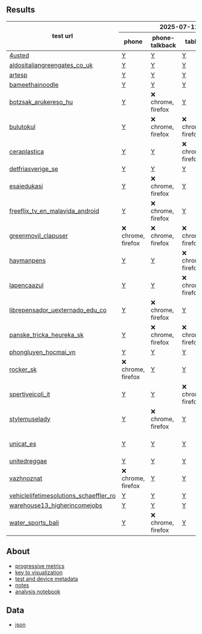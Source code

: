 ## Results
<html lang="en">
<head>
  <meta name="viewport" content="width=device-width, initial-scale=1.0">
  <title>Results Index</title>
</head>
<body>
  <div class="table-container">
    <table>

<thead>
  <tr>
    <th rowspan="2">test url</th>
    <th colspan="4">2025-07-11</th>
  </tr>
  <tr>
    <th>phone</th>
    <th>phone-talkback</th>
    <th>tablet</th>
    <th>tablet-talkback</th>
  </tr>
</thead>

  <tbody>
    <tr>
      <td><a href="https://4usted.com/">4usted</a></td>
      <td><a href="pages/2025-07-11-android-15-p8-4usted.html">Y</a></td>
      <td><a href="pages/2025-07-11-android-15-p8-talkback-4usted.html">Y</a></td>
      <td><a href="pages/2025-07-11-android-15-ptablet-4usted.html">Y</a></td>
      <td><a href="pages/2025-07-11-android-15-ptablet-talkback-4usted.html">Y</a></td>
    </tr>
    <tr>
      <td><a href="https://www.aldositaliangreengates.co.uk/">aldositaliangreengates_co_uk</a></td>
      <td><a href="pages/2025-07-11-android-15-p8-aldositaliangreengates_co_uk.html">Y</a></td>
      <td><a href="pages/2025-07-11-android-15-p8-talkback-aldositaliangreengates_co_uk.html">Y</a></td>
      <td><a href="pages/2025-07-11-android-15-ptablet-aldositaliangreengates_co_uk.html">Y</a></td>
      <td><a href="pages/2025-07-11-android-15-ptablet-talkback-aldositaliangreengates_co_uk.html">Y</a></td>
    </tr>
    <tr>
      <td><a href="https://artesp.org.br/">artesp</a></td>
      <td><a href="pages/2025-07-11-android-15-p8-artesp.html">Y</a></td>
      <td><a href="pages/2025-07-11-android-15-p8-talkback-artesp.html">Y</a></td>
      <td><a href="pages/2025-07-11-android-15-ptablet-artesp.html">Y</a></td>
      <td><a href="pages/2025-07-11-android-15-ptablet-talkback-artesp.html">Y</a></td>
    </tr>
    <tr>
      <td><a href="https://bameethainoodle.com/">bameethainoodle</a></td>
      <td><a href="pages/2025-07-11-android-15-p8-bameethainoodle.html">Y</a></td>
      <td><a href="pages/2025-07-11-android-15-p8-talkback-bameethainoodle.html">Y</a></td>
      <td><a href="pages/2025-07-11-android-15-ptablet-bameethainoodle.html">Y</a></td>
      <td><a href="pages/2025-07-11-android-15-ptablet-talkback-bameethainoodle.html">Y</a></td>
    </tr>
    <tr>
      <td><a href="https://botzsak.arukereso.hu/">botzsak_arukereso_hu</a></td>
      <td><a href="pages/2025-07-11-android-15-p8-botzsak_arukereso_hu.html">Y</a></td>
      <td>❌ chrome, firefox</td>
      <td><a href="pages/2025-07-11-android-15-ptablet-botzsak_arukereso_hu.html">Y</a></td>
      <td><a href="pages/2025-07-11-android-15-ptablet-talkback-botzsak_arukereso_hu.html">Y</a></td>
    </tr>
    <tr>
      <td><a href="https://bulutokul.net/">bulutokul</a></td>
      <td><a href="pages/2025-07-11-android-15-p8-bulutokul.html">Y</a></td>
      <td>❌ chrome, firefox</td>
      <td>❌ chrome, firefox</td>
      <td><a href="pages/2025-07-11-android-15-ptablet-talkback-bulutokul.html">Y</a></td>
    </tr>
    <tr>
      <td><a href="https://www.ceraplastica.com/">ceraplastica</a></td>
      <td><a href="pages/2025-07-11-android-15-p8-ceraplastica.html">Y</a></td>
      <td><a href="pages/2025-07-11-android-15-p8-talkback-ceraplastica.html">Y</a></td>
      <td>❌ chrome, firefox</td>
      <td><a href="pages/2025-07-11-android-15-ptablet-talkback-ceraplastica.html">Y</a></td>
    </tr>
    <tr>
      <td><a href="https://detfriasverige.se/">detfriasverige_se</a></td>
      <td><a href="pages/2025-07-11-android-15-p8-detfriasverige_se.html">Y</a></td>
      <td><a href="pages/2025-07-11-android-15-p8-talkback-detfriasverige_se.html">Y</a></td>
      <td><a href="pages/2025-07-11-android-15-ptablet-detfriasverige_se.html">Y</a></td>
      <td><a href="pages/2025-07-11-android-15-ptablet-talkback-detfriasverige_se.html">Y</a></td>
    </tr>
    <tr>
      <td><a href="https://www.esaiedukasi.com/">esaiedukasi</a></td>
      <td><a href="pages/2025-07-11-android-15-p8-esaiedukasi.html">Y</a></td>
      <td>❌ chrome, firefox</td>
      <td><a href="pages/2025-07-11-android-15-ptablet-esaiedukasi.html">Y</a></td>
      <td><a href="pages/2025-07-11-android-15-ptablet-talkback-esaiedukasi.html">Y</a></td>
    </tr>
    <tr>
      <td><a href="https://freeflix-tv.en.malavida.com/android/">freeflix_tv_en_malavida_android</a></td>
      <td><a href="pages/2025-07-11-android-15-p8-freeflix_tv_en_malavida_android.html">Y</a></td>
      <td>❌ chrome, firefox</td>
      <td><a href="pages/2025-07-11-android-15-ptablet-freeflix_tv_en_malavida_android.html">Y</a></td>
      <td>❌ chrome, firefox</td>
    </tr>
    <tr>
      <td><a href="https://greenmovil.clapuser.com/">greenmovil_clapuser</a></td>
      <td>❌ chrome, firefox</td>
      <td>❌ chrome, firefox</td>
      <td>❌ chrome, firefox</td>
      <td><a href="pages/2025-07-11-android-15-ptablet-talkback-greenmovil_clapuser.html">Y</a></td>
    </tr>
    <tr>
      <td><a href="https://www.haymanpens.com/">haymanpens</a></td>
      <td><a href="pages/2025-07-11-android-15-p8-haymanpens.html">Y</a></td>
      <td><a href="pages/2025-07-11-android-15-p8-talkback-haymanpens.html">Y</a></td>
      <td>❌ chrome, firefox</td>
      <td><a href="pages/2025-07-11-android-15-ptablet-talkback-haymanpens.html">Y</a></td>
    </tr>
    <tr>
      <td><a href="https://www.lapencaazul.com/">lapencaazul</a></td>
      <td><a href="pages/2025-07-11-android-15-p8-lapencaazul.html">Y</a></td>
      <td><a href="pages/2025-07-11-android-15-p8-talkback-lapencaazul.html">Y</a></td>
      <td>❌ chrome, firefox</td>
      <td><a href="pages/2025-07-11-android-15-ptablet-talkback-lapencaazul.html">Y</a></td>
    </tr>
    <tr>
      <td><a href="https://librepensador.uexternado.edu.co/">librepensador_uexternado_edu_co</a></td>
      <td><a href="pages/2025-07-11-android-15-p8-librepensador_uexternado_edu_co.html">Y</a></td>
      <td>❌ chrome, firefox</td>
      <td><a href="pages/2025-07-11-android-15-ptablet-librepensador_uexternado_edu_co.html">Y</a></td>
      <td>❌ chrome, firefox</td>
    </tr>
    <tr>
      <td><a href="https://panske-tricka.heureka.sk/">panske_tricka_heureka_sk</a></td>
      <td><a href="pages/2025-07-11-android-15-p8-panske_tricka_heureka_sk.html">Y</a></td>
      <td>❌ chrome, firefox</td>
      <td>❌ chrome, firefox</td>
      <td><a href="pages/2025-07-11-android-15-ptablet-talkback-panske_tricka_heureka_sk.html">Y</a></td>
    </tr>
    <tr>
      <td><a href="https://phongluyen.hocmai.vn/">phongluyen_hocmai_vn</a></td>
      <td><a href="pages/2025-07-11-android-15-p8-phongluyen_hocmai_vn.html">Y</a></td>
      <td><a href="pages/2025-07-11-android-15-p8-talkback-phongluyen_hocmai_vn.html">Y</a></td>
      <td><a href="pages/2025-07-11-android-15-ptablet-phongluyen_hocmai_vn.html">Y</a></td>
      <td><a href="pages/2025-07-11-android-15-ptablet-talkback-phongluyen_hocmai_vn.html">Y</a></td>
    </tr>
    <tr>
      <td><a href="https://www.rocker.sk/">rocker_sk</a></td>
      <td>❌ chrome, firefox</td>
      <td><a href="pages/2025-07-11-android-15-p8-talkback-rocker_sk.html">Y</a></td>
      <td><a href="pages/2025-07-11-android-15-ptablet-rocker_sk.html">Y</a></td>
      <td>❌ chrome, firefox</td>
    </tr>
    <tr>
      <td><a href="https://www.spertiveicoli.it/">spertiveicoli_it</a></td>
      <td><a href="pages/2025-07-11-android-15-p8-spertiveicoli_it.html">Y</a></td>
      <td><a href="pages/2025-07-11-android-15-p8-talkback-spertiveicoli_it.html">Y</a></td>
      <td>❌ chrome, firefox</td>
      <td><a href="pages/2025-07-11-android-15-ptablet-talkback-spertiveicoli_it.html">Y</a></td>
    </tr>
    <tr>
      <td><a href="https://stylemuselady.com/">stylemuselady</a></td>
      <td><a href="pages/2025-07-11-android-15-p8-stylemuselady.html">Y</a></td>
      <td>❌ chrome, firefox</td>
      <td><a href="pages/2025-07-11-android-15-ptablet-stylemuselady.html">Y</a></td>
      <td>❌ chrome, firefox</td>
    </tr>
    <tr>
      <td><a href="https://www.unicat.es">unicat_es</a></td>
      <td><a href="pages/2025-07-11-android-15-p8-unicat_es.html">Y</a></td>
      <td><a href="pages/2025-07-11-android-15-p8-talkback-unicat_es.html">Y</a></td>
      <td><a href="pages/2025-07-11-android-15-ptablet-unicat_es.html">Y</a></td>
      <td>❌ chrome, firefox</td>
    </tr>
    <tr>
      <td><a href="https://unitedreggae.com/">unitedreggae</a></td>
      <td><a href="pages/2025-07-11-android-15-p8-unitedreggae.html">Y</a></td>
      <td><a href="pages/2025-07-11-android-15-p8-talkback-unitedreggae.html">Y</a></td>
      <td><a href="pages/2025-07-11-android-15-ptablet-unitedreggae.html">Y</a></td>
      <td><a href="pages/2025-07-11-android-15-ptablet-talkback-unitedreggae.html">Y</a></td>
    </tr>
    <tr>
      <td><a href="https://vazhnoznat.com/">vazhnoznat</a></td>
      <td>❌ chrome, firefox</td>
      <td><a href="pages/2025-07-11-android-15-p8-talkback-vazhnoznat.html">Y</a></td>
      <td><a href="pages/2025-07-11-android-15-ptablet-vazhnoznat.html">Y</a></td>
      <td><a href="pages/2025-07-11-android-15-ptablet-talkback-vazhnoznat.html">Y</a></td>
    </tr>
    <tr>
      <td><a href="https://vehiclelifetimesolutions.schaeffler.ro/">vehiclelifetimesolutions_schaeffler_ro</a></td>
      <td><a href="pages/2025-07-11-android-15-p8-vehiclelifetimesolutions_schaeffler_ro.html">Y</a></td>
      <td><a href="pages/2025-07-11-android-15-p8-talkback-vehiclelifetimesolutions_schaeffler_ro.html">Y</a></td>
      <td><a href="pages/2025-07-11-android-15-ptablet-vehiclelifetimesolutions_schaeffler_ro.html">Y</a></td>
      <td><a href="pages/2025-07-11-android-15-ptablet-talkback-vehiclelifetimesolutions_schaeffler_ro.html">Y</a></td>
    </tr>
    <tr>
      <td><a href="https://warehouse13.higherincomejobs.com/">warehouse13_higherincomejobs</a></td>
      <td><a href="pages/2025-07-11-android-15-p8-warehouse13_higherincomejobs.html">Y</a></td>
      <td><a href="pages/2025-07-11-android-15-p8-talkback-warehouse13_higherincomejobs.html">Y</a></td>
      <td><a href="pages/2025-07-11-android-15-ptablet-warehouse13_higherincomejobs.html">Y</a></td>
      <td><a href="pages/2025-07-11-android-15-ptablet-talkback-warehouse13_higherincomejobs.html">Y</a></td>
    </tr>
    <tr>
      <td><a href="https://www.water-sports-bali.com/">water_sports_bali</a></td>
      <td><a href="pages/2025-07-11-android-15-p8-water_sports_bali.html">Y</a></td>
      <td>❌ chrome, firefox</td>
      <td><a href="pages/2025-07-11-android-15-ptablet-water_sports_bali.html">Y</a></td>
      <td><a href="pages/2025-07-11-android-15-ptablet-talkback-water_sports_bali.html">Y</a></td>
    </tr>
  </tbody>
</table>
  </div>
</body>
</html>


## About
- [progressive metrics](/docs/about_1.md)
- [key to visualization](/docs/about_2.md)
- [test and device metadata](/docs/results_metadata.md)
- [notes](/docs/observations_notes.md)
- [analysis notebook](https://github.com/bdekoz/midnight.sfo-07/tree/main/notebooks/lcp_perf_analysis_2025q2.ipynb)


## Data
* [json](https://github.com/bdekoz/midnight.sfo-crux/tree/main/results)
